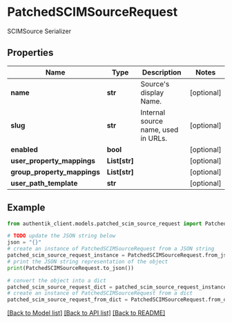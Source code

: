 # PatchedSCIMSourceRequest

SCIMSource Serializer

## Properties

Name | Type | Description | Notes
------------ | ------------- | ------------- | -------------
**name** | **str** | Source&#39;s display Name. | [optional] 
**slug** | **str** | Internal source name, used in URLs. | [optional] 
**enabled** | **bool** |  | [optional] 
**user_property_mappings** | **List[str]** |  | [optional] 
**group_property_mappings** | **List[str]** |  | [optional] 
**user_path_template** | **str** |  | [optional] 

## Example

```python
from authentik_client.models.patched_scim_source_request import PatchedSCIMSourceRequest

# TODO update the JSON string below
json = "{}"
# create an instance of PatchedSCIMSourceRequest from a JSON string
patched_scim_source_request_instance = PatchedSCIMSourceRequest.from_json(json)
# print the JSON string representation of the object
print(PatchedSCIMSourceRequest.to_json())

# convert the object into a dict
patched_scim_source_request_dict = patched_scim_source_request_instance.to_dict()
# create an instance of PatchedSCIMSourceRequest from a dict
patched_scim_source_request_from_dict = PatchedSCIMSourceRequest.from_dict(patched_scim_source_request_dict)
```
[[Back to Model list]](../README.md#documentation-for-models) [[Back to API list]](../README.md#documentation-for-api-endpoints) [[Back to README]](../README.md)


